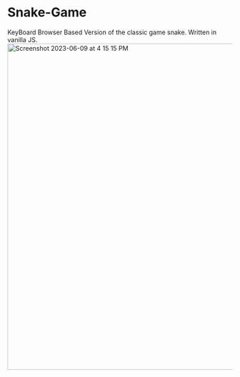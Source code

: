 # Snake-Game
KeyBoard Browser Based Version of the classic game snake. Written in vanilla JS. <img width="731" alt="Screenshot 2023-06-09 at 4 15 15 PM" src="https://github.com/jdc141/Snake-Game/assets/46262435/8192355f-ce22-41ca-8847-b4b3d63785dd">
